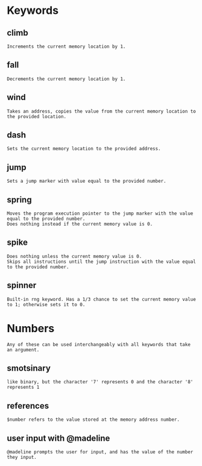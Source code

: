 # Keywords
## climb
    Increments the current memory location by 1.
## fall
    Decrements the current memory location by 1.
## wind
    Takes an address, copies the value from the current memory location to the provided location.
## dash
    Sets the current memory location to the provided address.
## jump
    Sets a jump marker with value equal to the provided number.
## spring
    Moves the program execution pointer to the jump marker with the value equal to the provided number.
    Does nothing instead if the current memory value is 0.
## spike
    Does nothing unless the current memory value is 0.
    Skips all instructions until the jump instruction with the value equal to the provided number.
## spinner
    Built-in rng keyword. Has a 1/3 chance to set the current memory value to 1; otherwise sets it to 0.

# Numbers
    Any of these can be used interchangeably with all keywords that take an argument.
## smotsinary
    like binary, but the character '7' represents 0 and the character '8' represents 1
## references
    $number refers to the value stored at the memory address number.
## user input with @madeline
    @madeline prompts the user for input, and has the value of the number they input.
